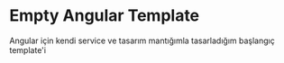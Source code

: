# Empty Angular Template

Angular için kendi service ve tasarım mantığımla tasarladığım başlangıç template'i
